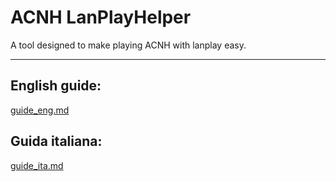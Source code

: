 # ACNH LanPlayHelper
 A tool designed to make playing ACNH with lanplay easy.

---

## English guide:
[guide_eng.md](https://github.com/andrigamerita/ACNH-LanPlayHelper/blob/master/guide_eng.md)

## Guida italiana:
[guide_ita.md](https://github.com/andrigamerita/ACNH-LanPlayHelper/blob/master/guide_ita.md)
